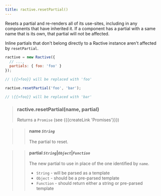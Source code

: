 ```yaml
---
title: ractive.resetPartial()
---
```


Resets a partial and re-renders all of its use-sites, including in any components that have inherited it. If a component has a partial with a same name that is its own, that partial will not be affected.

Inline partials that don't belong directly to a Ractive instance aren't affected by `resetPartial`.

```js
ractive = new Ractive({
  // ...,
  partials: { foo: 'foo' }
});

// \{{>foo}} will be replaced with 'foo'

ractive.resetPartial('foo', 'bar');

// \{{>foo}} will be replaced with 'bar'
```

> ### ractive.resetPartial(name, partial)
> Returns a `Promise` (see {{{createLink 'Promises'}}})

> > #### name *`String`*
> > The partial to reset.

> > #### partial *`String`*|*`Object`*|*`Function`*
> > The new partial to use in place of the one identified by `name`.
> > * `String` - will be parsed as a template
> > * `Object` - should be a pre-parsed template
> > * `Function` - should return either a string or pre-parsed template
